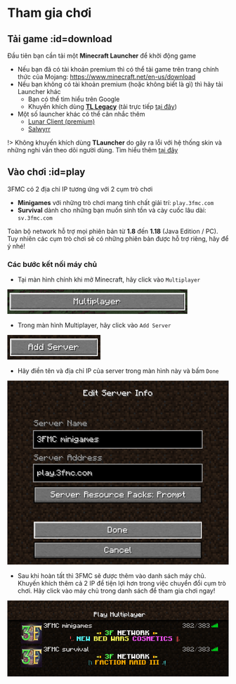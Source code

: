 # Tham gia chơi

## Tải game :id=download

Đầu tiên bạn cần tải một **Minecraft Launcher** để khởi động game

- Nếu bạn đã có tài khoản premium thì có thể tải game trên trang chính thức của Mojang: https://www.minecraft.net/en-us/download
- Nếu bạn không có tài khoản premium (hoặc không biết là gì) thì hãy tải Launcher khác
  - Bạn có thể tìm hiểu trên Google
  - Khuyến khích dùng [**TL Legacy**](https://tlaun.ch/) (tải trực tiếp [tại đây](https://tlaun.ch/installer))
- Một số launcher khác có thể cân nhắc thêm
  - [Lunar Client (premium)](https://www.lunarclient.com/)
  - [Salwyrr](https://www.salwyrr.com/)

!> Không khuyến khích dùng **TLauncher** do gây ra lỗi với hệ thống skin và những nghi vấn theo dõi người dùng. Tìm hiểu thêm [tại đây](https://www.reddit.com/r/PiratedGames/comments/nay62e/which_are_the_best_minecraft_cracked_launchers/gxy9rr5/)

## Vào chơi :id=play

3FMC có 2 địa chỉ IP tương ứng với 2 cụm trò chơi
- **Minigames** với những trò chơi mang tính chất giải trí: `play.3fmc.com`
- **Survival** dành cho những bạn muốn sinh tồn và cày cuốc lâu dài: `sv.3fmc.com`

Toàn bộ network hỗ trợ mọi phiên bản từ **1.8** đến **1.18** (Java Edition / PC).  
Tuy nhiên các cụm trò chơi sẽ có những phiên bản được hỗ trợ riêng, hãy để ý nhé!

### Các bước kết nối máy chủ
- Tại màn hình chính khi mở Minecraft, hãy click vào `Multiplayer`

![Multiplayer](_media/play1.png)

- Trong màn hình Multiplayer, hãy click vào `Add Server`

![Add Server](_media/play2.png)

- Hãy điền tên và địa chỉ IP của server trong màn hình này và bấm `Done`

![Điền thông tin](_media/play3.png)

- Sau khi hoàn tất thì 3FMC sẽ được thêm vào danh sách máy chủ. Khuyến khích thêm cả 2 IP để tiện lợi hơn trong việc chuyển đổi cụm trò chơi. Hãy click vào máy chủ trong danh sách để tham gia chơi ngay!

![Vào chơi](_media/play4.png)